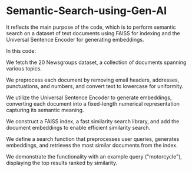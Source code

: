 # Semantic-Search-using-Gen-AI

It reflects the main purpose of the code, which is to perform semantic search on a dataset of text documents using FAISS for indexing and the Universal Sentence Encoder for generating embeddings.

In this code:

We fetch the 20 Newsgroups dataset, a collection of documents spanning various topics.

We preprocess each document by removing email headers, addresses, punctuations, and numbers, and convert text to lowercase for uniformity.

We utilize the Universal Sentence Encoder to generate embeddings, converting each document into a fixed-length numerical representation capturing its semantic meaning.

We construct a FAISS index, a fast similarity search library, and add the document embeddings to enable efficient similarity search.

We define a search function that preprocesses user queries, generates embeddings, and retrieves the most similar documents from the index.

We demonstrate the functionality with an example query ("motorcycle"), displaying the top results ranked by similarity.
